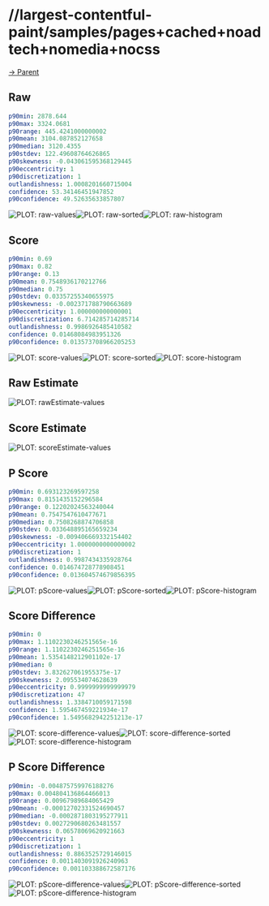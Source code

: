 
# //largest-contentful-paint/samples/pages+cached+noadtech+nomedia+nocss

[→ Parent](../..)


## Raw


```yaml
p90min: 2878.644
p90max: 3324.0681
p90range: 445.4241000000002
p90mean: 3104.087852127658
p90median: 3120.4355
p90stdev: 122.49608764626865
p90skewness: -0.043061595368129445
p90eccentricity: 1
p90discretization: 1
outlandishness: 1.0008201660715004
confidence: 53.34146451947852
p90confidence: 49.52635633857807

```

![PLOT: raw-values](./raw/values.svg)![PLOT: raw-sorted](./raw/sorted.svg)![PLOT: raw-histogram](./raw/histogram.svg)
## Score


```yaml
p90min: 0.69
p90max: 0.82
p90range: 0.13
p90mean: 0.7548936170212766
p90median: 0.75
p90stdev: 0.03357255340655975
p90skewness: -0.002371788790663689
p90eccentricity: 1.000000000000001
p90discretization: 6.714285714285714
outlandishness: 0.9986926485410582
confidence: 0.01468084983951326
p90confidence: 0.013573708966205253

```

![PLOT: score-values](./score/values.svg)![PLOT: score-sorted](./score/sorted.svg)![PLOT: score-histogram](./score/histogram.svg)
## Raw Estimate

![PLOT: rawEstimate-values](./rawEstimate/values.svg)
## Score Estimate

![PLOT: scoreEstimate-values](./scoreEstimate/values.svg)
## P Score


```yaml
p90min: 0.693123269597258
p90max: 0.8151435152296584
p90range: 0.12202024563240044
p90mean: 0.7547547610477671
p90median: 0.7508268874706858
p90stdev: 0.033648895165659234
p90skewness: -0.009406669332154402
p90eccentricity: 1.0000000000000002
p90discretization: 1
outlandishness: 0.9987434335928764
confidence: 0.014674728778908451
p90confidence: 0.013604574679856395

```

![PLOT: pScore-values](./pScore/values.svg)![PLOT: pScore-sorted](./pScore/sorted.svg)![PLOT: pScore-histogram](./pScore/histogram.svg)
## Score Difference


```yaml
p90min: 0
p90max: 1.1102230246251565e-16
p90range: 1.1102230246251565e-16
p90mean: 1.5354148212901102e-17
p90median: 0
p90stdev: 3.832627061955375e-17
p90skewness: 2.095534074628639
p90eccentricity: 0.9999999999999979
p90discretization: 47
outlandishness: 1.3384710059171598
confidence: 1.595467459221934e-17
p90confidence: 1.5495682942251213e-17

```

![PLOT: score-difference-values](./score-difference/values.svg)![PLOT: score-difference-sorted](./score-difference/sorted.svg)![PLOT: score-difference-histogram](./score-difference/histogram.svg)
## P Score Difference


```yaml
p90min: -0.004875759976188276
p90max: 0.004804136864466013
p90range: 0.00967989684065429
p90mean: -0.00012702331524690457
p90median: -0.0002871803195277911
p90stdev: 0.0027290680263481557
p90skewness: 0.06578069620921663
p90eccentricity: 1
p90discretization: 1
outlandishness: 0.8863525729146015
confidence: 0.0011403091926240963
p90confidence: 0.001103388672587176

```

![PLOT: pScore-difference-values](./pScore-difference/values.svg)![PLOT: pScore-difference-sorted](./pScore-difference/sorted.svg)![PLOT: pScore-difference-histogram](./pScore-difference/histogram.svg)